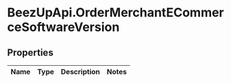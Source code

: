 # BeezUpApi.OrderMerchantECommerceSoftwareVersion

## Properties
Name | Type | Description | Notes
------------ | ------------- | ------------- | -------------


